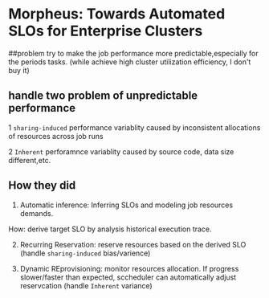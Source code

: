 # Morpheus: Towards Automated SLOs for Enterprise Clusters

##problem
try to make the job performance more predictable,especially for the periods tasks. (while achieve high cluster utilization efficiency, I don't buy it)
## handle two problem of unpredictable performance
1 `sharing-induced` performance variablity caused by inconsistent allocations of resources across job runs

2 `Inherent` perforamnce variablity caused by source code, data size different,etc.


## How they did
1. Automatic inference: Inferring SLOs and modeling job resources demands.

How:  derive target SLO by analysis historical execution trace.

2. Recurring Reservation: reserve resources based on the derived SLO (handle `sharing-induced` bias/varience)

3. Dynamic REprovisioning: monitor resources allocation. If progress slower/faster than expected, sccheduler can automatically adjust reservcation (handle `Inherent` variance)
